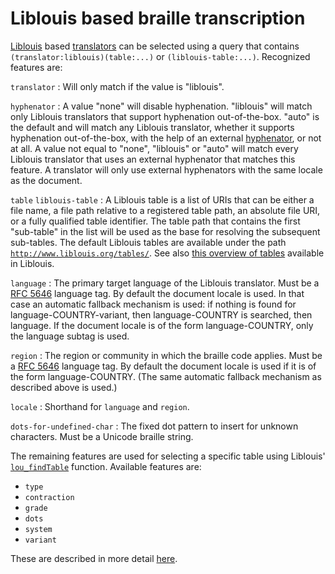 <link rel="dp2:permalink" href="http://daisy.github.io/pipeline/Get-Help/User-Guide/Braille/Liblouis/">
<link rev="dp2:doc" href="../src/main/java/org/daisy/pipeline/braille/liblouis/impl/LiblouisTranslatorJnaImplProvider.java"/>
<link rel="rdf:type" href="http://www.daisy.org/ns/pipeline/userdoc"/>

# Liblouis based braille transcription

[Liblouis][] based
[translators](http://daisy.github.io/pipeline/Get-Help/User-Guide/Braille/#braille-transcription)
can be selected using a query that contains
`(translator:liblouis)(table:...)` or
`(liblouis-table:...)`. Recognized features are:

<!-- id: If present it must be the only feature. Will match a transformer with a unique ID. -->

`translator`
: Will only match if the value is "liblouis".

`hyphenator`
: A value "none" will disable hyphenation. "liblouis" will match only
  Liblouis translators that support hyphenation out-of-the-box. "auto"
  is the default and will match any Liblouis translator, whether it
  supports hyphenation out-of-the-box, with the help of an external
  [hyphenator](http://daisy.github.io/pipeline/Get-Help/User-Guide/Braille/#hyphenation),
  or not at all. A value not equal to "none", "liblouis" or "auto"
  will match every Liblouis translator that uses an external
  hyphenator that matches this feature. A translator will only use
  external hyphenators with the same locale as the document.

`table`
`liblouis-table`
: A Liblouis table is a list of URIs that can be either a file name, a
  file path relative to a registered table path, an absolute file URI,
  or a fully qualified table identifier. The table path that contains
  the first "sub-table" in the list will be used as the base for
  resolving the subsequent sub-tables. The default Liblouis tables are
  available under the path
  [`http://www.liblouis.org/tables/`](../src/main/resources/default-tables/). See
  also [this overview of
  tables](https://github.com/liblouis/liblouis/blob/master/extra/generate-display-names/display-names)
  available in Liblouis.

`language`
: The primary target language of the Liblouis translator. Must be a
  [RFC 5646](https://tools.ietf.org/html/rfc5646) language tag. By
  default the document locale is used. In that case an automatic
  fallback mechanism is used: if nothing is found for
  language-COUNTRY-variant, then language-COUNTRY is searched, then
  language. If the document locale is of the form language-COUNTRY,
  only the language subtag is used.

`region`
: The region or community in which the braille code applies. Must be a
  [RFC 5646](https://tools.ietf.org/html/rfc5646) language tag. By
  default the document locale is used if it is of the form
  language-COUNTRY. (The same automatic fallback mechanism as
  described above is used.)

`locale`
: Shorthand for `language` and `region`.

<!-- `charset`
     `braille-charset`
     : The character set in which the output braille should be encoded. The
       value has the same format as the `table` feature.
     : By default the braille character set is Unicode braille. -->

<!-- handle-non-standard-hyphenation
     : Specifies how non-standard hyphenation is handled in pre-translation
       mode. Can be "ignore", "defer" or "fail". -->

`dots-for-undefined-char`
: The fixed dot pattern to insert for unknown characters. Must be a
  Unicode braille string.

The remaining features are used for selecting a specific table using
Liblouis'
[`lou_findTable`](http://liblouis.org/documentation/liblouis.html#lou_005ffindTable)
function. Available features are:

- `type`
- `contraction`
- `grade`
- `dots`
- `system`
- `variant`

These are described in more detail
[here](https://github.com/liblouis/liblouis/wiki/Table-discovery-based-on-table-metadata#standard-metadata-tags).


[Liblouis]: http://liblouis.org/
